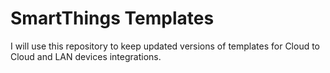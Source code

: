 # SmartThings Templates
I will use this repository to keep updated versions of templates for Cloud to Cloud and LAN devices integrations. 
